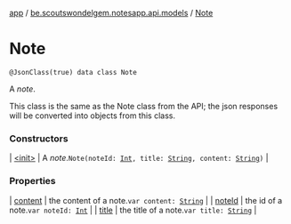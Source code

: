 [app](../../index.md) / [be.scoutswondelgem.notesapp.api.models](../index.md) / [Note](./index.md)

# Note

`@JsonClass(true) data class Note`

A *note*.

This class is the same as the Note class from the API;
the json responses will be converted into objects from this class.

### Constructors

| [&lt;init&gt;](-init-.md) | A *note*.`Note(noteId: `[`Int`](https://kotlinlang.org/api/latest/jvm/stdlib/kotlin/-int/index.html)`, title: `[`String`](https://kotlinlang.org/api/latest/jvm/stdlib/kotlin/-string/index.html)`, content: `[`String`](https://kotlinlang.org/api/latest/jvm/stdlib/kotlin/-string/index.html)`)` |

### Properties

| [content](content.md) | the content of a note.`var content: `[`String`](https://kotlinlang.org/api/latest/jvm/stdlib/kotlin/-string/index.html) |
| [noteId](note-id.md) | the id of a note.`var noteId: `[`Int`](https://kotlinlang.org/api/latest/jvm/stdlib/kotlin/-int/index.html) |
| [title](title.md) | the title of a note.`var title: `[`String`](https://kotlinlang.org/api/latest/jvm/stdlib/kotlin/-string/index.html) |

